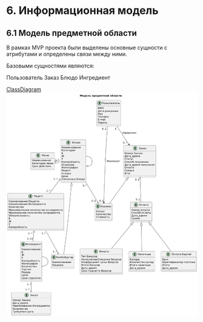 # 6. Информационная модель
## 6.1 Модель предметной области
В рамках MVP проекта были выделены основные сущности с атрибутами и определены связи между ними.

Базовыми сущностями являются:

Пользователь 
Заказ 
Блюдо 
Ингредиент 

[ClassDiagram](6_UML/ClassDiagram.wsd)
![ClassDiagram](images/6_InfoMod/ClassDiagram.png)